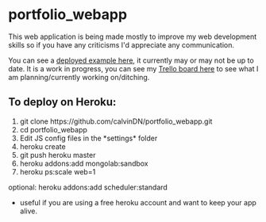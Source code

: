 portfolio_webapp
================

This web application is being made mostly to improve my web development skills so if you have any criticisms I'd appreciate any communication.

You can see a [deployed example here](http://floating-atoll-7245.herokuapp.com/), it currently may or may not be up to date. It is a work in progress, you can see my [Trello board here](https://trello.com/b/TR7a0Rw9/portfolio-webapp) to see what I am planning/currently working on/ditching.


To deploy on Heroku:
-------------------
<ol>
<li>git clone https://github.com/calvinDN/portfolio_webapp.git</li>
<li>cd portfolio_webapp</li>
<li>Edit JS config files in the *settings* folder</li>
<li>heroku create</li>
<li>git push heroku master</li>
<li>heroku addons:add mongolab:sandbox</li>
<li>heroku ps:scale web=1</li>
</ol>

optional:
heroku addons:add scheduler:standard
 - useful if you are using a free heroku account and want to keep your app alive.